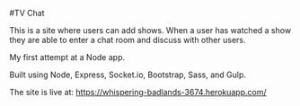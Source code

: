 #TV Chat

This is a site where users can add shows. When a user has watched a show they are able to enter a chat room and discuss with other users.

My first attempt at a Node app.

Built using Node, Express, Socket.io, Bootstrap, Sass, and Gulp.

The site is live at:
https://whispering-badlands-3674.herokuapp.com/